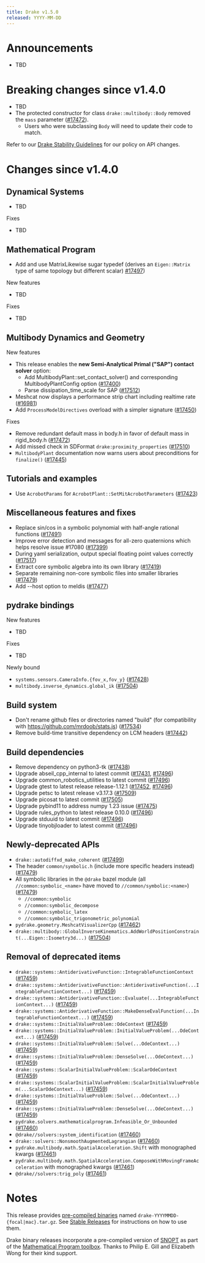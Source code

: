 ```yaml
---
title: Drake v1.5.0
released: YYYY-MM-DD
---
```


# Announcements

* TBD

# Breaking changes since v1.4.0

* TBD
* The protected constructor for class `drake::multibody::Body` removed the
  `mass` parameter ([#17472][_#17472]).
  * Users who were subclassing `Body` will need to update their code to match.

Refer to our [Drake Stability Guidelines](/stable.html) for our policy
on API changes.

# Changes since v1.4.0

## Dynamical Systems

<!-- <relnotes for systems go here> -->

* TBD

Fixes

* TBD

## Mathematical Program

<!-- <relnotes for solvers go here> -->

* Add and use MatrixLikewise sugar typedef (derives an `Eigen::Matrix` type of same topology but different scalar) [#17497][_#17497])

New features

* TBD

Fixes

* TBD

## Multibody Dynamics and Geometry

<!-- <relnotes for geometry,multibody go here> -->

New features

* This release enables the **new Semi-Analytical Primal ("SAP") contact solver** option:
  * Add MultibodyPlant::set_contact_solver() and corresponding MultibodyPlantConfig option ([#17400][_#17400])
  * Parse dissipation_time_scale for SAP ([#17512][_#17512])
* Meshcat now displays a performance strip chart including realtime rate ([#16981][_#16981])
* Add `ProcessModelDirectives` overload with a simpler signature ([#17450][_#17450])

Fixes

* Remove redundant default mass in body.h in favor of default mass in rigid_body.h ([#17472][_#17472])
* Add missed check in SDFormat `drake:proximity_properties` ([#17510][_#17510])
* `MultibodyPlant` documentation now warns users about preconditions for `finalize()` ([#17445][_#17445])

## Tutorials and examples

<!-- <relnotes for examples,tutorials go here> -->

* Use `AcrobotParams` for `AcrobotPlant::SetMitAcrobotParameters` ([#17423][_#17423])

## Miscellaneous features and fixes

<!-- <relnotes for common,math,lcm,lcmtypes,manipulation,perception go here> -->

* Replace sin/cos in a symbolic polynomial with half-angle rational functions ([#17491][_#17491])
* Improve error detection and messages for all-zero quaternions which helps resolve issue #17080 ([#17399][_#17399])
* During yaml serialization, output special floating point values correctly ([#17517][_#17517])
* Extract core symbolic algebra into its own library ([#17419][_#17419])
* Separate remaining non-core symbolic files into smaller libraries ([#17479][_#17479])
* Add --host option to meldis ([#17477][_#17477])

## pydrake bindings

<!-- <relnotes for bindings go here> -->

New features

* TBD

Fixes

* TBD

Newly bound

* `systems.sensors.CameraInfo.{fov_x,fov_y}` ([#17428][_#17428])
* `multibody.inverse_dynamics.global_ik` ([#17504][_#17504])

## Build system

<!-- <relnotes for cmake,doc,setup,third_party,tools go here> -->

* Don't rename github files or directories named "build" (for compatibility with https://github.com/mrdoob/stats.js) ([#17534][_#17534])
* Remove build-time transitive dependency on LCM headers ([#17442][_#17442])

## Build dependencies

* Remove dependency on python3-tk ([#17438][_#17438])
* Upgrade abseil_cpp_internal to latest commit ([#17431][_#17431], [#17496][_#17496])
* Upgrade common_robotics_utilities to latest commit ([#17496][_#17496])
* Upgrade gtest to latest release release-1.12.1 ([#17452][_#17452], [#17496][_#17496])
* Upgrade petsc to latest release v3.17.3 ([#17509][_#17509])
* Upgrade picosat to latest commit ([#17505][_#17505])
* Upgrade pybind11 to address numpy 1.23 issue ([#17475][_#17475])
* Upgrade rules_python to latest release 0.10.0 ([#17496][_#17496])
* Upgrade stduuid to latest commit ([#17496][_#17496])
* Upgrade tinyobjloader to latest commit ([#17496][_#17496])

## Newly-deprecated APIs

* `drake::autodiffxd_make_coherent` ([#17499][_#17499])
* The header `common/symbolic.h` (include more specific headers instead) ([#17479][_#17479])
* All symbolic libraries in the `@drake` bazel module (all `//common:symbolic_<name>` have moved to `//common/symbolic:<name>`) ([#17479][_#17479])
  * `//common:symbolic`
  * `//common:symbolic_decompose`
  * `//common:symbolic_latex`
  * `//common:symbolic_trigonometric_polynomial`
* `pydrake.geometry.MeshcatVisualizerCpp` ([#17462][_#17462])
* `drake::multibody::GlobalInverseKinematics.AddWorldPositionConstraint(...Eigen::Isometry3d...)` ([#17504][_#17504])

## Removal of deprecated items

* `drake::systems::AntiderivativeFunction::IntegrableFunctionContext` ([#17459][_#17459])
* `drake::systems::AntiderivativeFunction::AntiderivativeFunction(...IntegrableFunctionContext...)` ([#17459][_#17459])
* `drake::systems::AntiderivativeFunction::Evaluate(...IntegrableFunctionContext...)` ([#17459][_#17459])
* `drake::systems::AntiderivativeFunction::MakeDenseEvalFunction(...IntegrableFunctionContext...)` ([#17459][_#17459])
* `drake::systems::InitialValueProblem::OdeContext` ([#17459][_#17459])
* `drake::systems::InitialValueProblem::InitialValueProblem(...OdeContext...)` ([#17459][_#17459])
* `drake::systems::InitialValueProblem::Solve(...OdeContext...)` ([#17459][_#17459])
* `drake::systems::InitialValueProblem::DenseSolve(...OdeContext...)` ([#17459][_#17459])
* `drake::systems::ScalarInitialValueProblem::ScalarOdeContext` ([#17459][_#17459])
* `drake::systems::ScalarInitialValueProblem::ScalarInitialValueProblem(...ScalarOdeContext...)` ([#17459][_#17459])
* `drake::systems::InitialValueProblem::Solve(...OdeContext...)` ([#17459][_#17459])
* `drake::systems::InitialValueProblem::DenseSolve(...OdeContext...)` ([#17459][_#17459])
* `pydrake.solvers.mathematicalprogram.Infeasible_Or_Unbounded` ([#17460][_#17460])
* `@drake//solvers:system_identification` ([#17460][_#17460])
* `drake::solvers::NonsmoothAugmentedLagrangian` ([#17460][_#17460])
* `pydrake.multibody.math.SpatialAcceleration.Shift` with monographed kwargs ([#17461][_#17461])
* `pydrake.multibody.math.SpatialAcceleration.ComposeWithMovingFrameAcceleration` with monographed kwargs ([#17461][_#17461])
* `@drake//solvers:trig_poly` ([#17461][_#17461])

# Notes


This release provides [pre-compiled binaries](https://github.com/RobotLocomotion/drake/releases/tag/v1.5.0) named
``drake-YYYYMMDD-{focal|mac}.tar.gz``. See [Stable Releases](/from_binary.html#stable-releases) for instructions on how to use them.

Drake binary releases incorporate a pre-compiled version of [SNOPT](https://ccom.ucsd.edu/~optimizers/solvers/snopt/) as part of the
[Mathematical Program toolbox](https://drake.mit.edu/doxygen_cxx/group__solvers.html). Thanks to
Philip E. Gill and Elizabeth Wong for their kind support.

<!-- <begin issue links> -->
[_#16981]: https://github.com/RobotLocomotion/drake/pull/16981
[_#17399]: https://github.com/RobotLocomotion/drake/pull/17399
[_#17400]: https://github.com/RobotLocomotion/drake/pull/17400
[_#17419]: https://github.com/RobotLocomotion/drake/pull/17419
[_#17423]: https://github.com/RobotLocomotion/drake/pull/17423
[_#17428]: https://github.com/RobotLocomotion/drake/pull/17428
[_#17431]: https://github.com/RobotLocomotion/drake/pull/17431
[_#17438]: https://github.com/RobotLocomotion/drake/pull/17438
[_#17442]: https://github.com/RobotLocomotion/drake/pull/17442
[_#17445]: https://github.com/RobotLocomotion/drake/pull/17445
[_#17450]: https://github.com/RobotLocomotion/drake/pull/17450
[_#17452]: https://github.com/RobotLocomotion/drake/pull/17452
[_#17459]: https://github.com/RobotLocomotion/drake/pull/17459
[_#17460]: https://github.com/RobotLocomotion/drake/pull/17460
[_#17461]: https://github.com/RobotLocomotion/drake/pull/17461
[_#17462]: https://github.com/RobotLocomotion/drake/pull/17462
[_#17472]: https://github.com/RobotLocomotion/drake/pull/17472
[_#17475]: https://github.com/RobotLocomotion/drake/pull/17475
[_#17477]: https://github.com/RobotLocomotion/drake/pull/17477
[_#17479]: https://github.com/RobotLocomotion/drake/pull/17479
[_#17491]: https://github.com/RobotLocomotion/drake/pull/17491
[_#17496]: https://github.com/RobotLocomotion/drake/pull/17496
[_#17497]: https://github.com/RobotLocomotion/drake/pull/17497
[_#17499]: https://github.com/RobotLocomotion/drake/pull/17499
[_#17504]: https://github.com/RobotLocomotion/drake/pull/17504
[_#17505]: https://github.com/RobotLocomotion/drake/pull/17505
[_#17509]: https://github.com/RobotLocomotion/drake/pull/17509
[_#17510]: https://github.com/RobotLocomotion/drake/pull/17510
[_#17512]: https://github.com/RobotLocomotion/drake/pull/17512
[_#17517]: https://github.com/RobotLocomotion/drake/pull/17517
[_#17534]: https://github.com/RobotLocomotion/drake/pull/17534
<!-- <end issue links> -->

<!--
  Current oldest_commit 2b3eeed634be21a963194f301d5c44370e280d33 (exclusive).
  Current newest_commit f65cd918af7f3d25ccafb4b9365c8564b2823120 (inclusive).
-->
